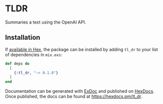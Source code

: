 # TLDR

Summaries a text using the OpenAI API. 

## Installation

If [available in Hex](https://hex.pm/docs/publish), the package can be installed
by adding `tl_dr` to your list of dependencies in `mix.exs`:

```elixir
def deps do
  [
    {:tl_dr, "~> 0.1.0"}
  ]
end
```

Documentation can be generated with [ExDoc](https://github.com/elixir-lang/ex_doc)
and published on [HexDocs](https://hexdocs.pm). Once published, the docs can
be found at <https://hexdocs.pm/tl_dr>.


